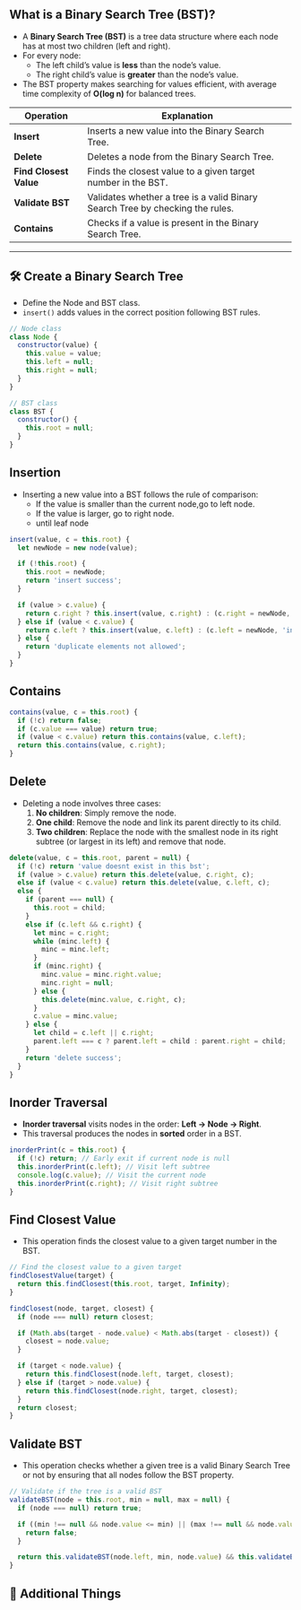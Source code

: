 ## **What is a Binary Search Tree (BST)?**

- A **Binary Search Tree (BST)** is a tree data structure where each node has at most two children (left and right).
- For every node:
  - The left child’s value is **less** than the node’s value.
  - The right child’s value is **greater** than the node’s value.
- The BST property makes searching for values efficient, with average time complexity of **O(log n)** for balanced trees.


| **Operation**              | **Explanation**                                                                 |
|----------------------------|---------------------------------------------------------------------------------|
| **Insert**                  | Inserts a new value into the Binary Search Tree.                                 |
| **Delete**                  | Deletes a node from the Binary Search Tree.                                     |
| **Find Closest Value**      | Finds the closest value to a given target number in the BST.                    |
| **Validate BST**            | Validates whether a tree is a valid Binary Search Tree by checking the rules.  |
| **Contains**                | Checks if a value is present in the Binary Search Tree.                         |


---

## 🛠️ **Create a Binary Search Tree**

- Define the Node and BST class.
- `insert()` adds values in the correct position following BST rules.

```javascript
// Node class
class Node {
  constructor(value) {
    this.value = value;
    this.left = null;
    this.right = null;
  }
}

// BST class
class BST {
  constructor() {
    this.root = null;
  }
}

```

## **Insertion**

- Inserting a new value into a BST follows the rule of comparison:
  - If the value is smaller than the current node,go to left node.
  - If the value is larger, go to right node.
  - until leaf node

```javascript
insert(value, c = this.root) {
  let newNode = new node(value);

  if (!this.root) {
    this.root = newNode;
    return 'insert success';
  }

  if (value > c.value) {
    return c.right ? this.insert(value, c.right) : (c.right = newNode, 'insert success');
  } else if (value < c.value) {
    return c.left ? this.insert(value, c.left) : (c.left = newNode, 'insert success');
  } else {
    return 'duplicate elements not allowed';
  }
}
```


## **Contains**


```javascript
contains(value, c = this.root) {
  if (!c) return false;
  if (c.value === value) return true;
  if (value < c.value) return this.contains(value, c.left);
  return this.contains(value, c.right);
}
```


## **Delete**

- Deleting a node involves three cases:
  1. **No children**: Simply remove the node.
  2. **One child**: Remove the node and link its parent directly to its child.
  3. **Two children**: Replace the node with the smallest node in its right subtree (or largest in its left) and remove that node.


```javascript
delete(value, c = this.root, parent = null) {
  if (!c) return 'value doesnt exist in this bst';
  if (value > c.value) return this.delete(value, c.right, c);
  else if (value < c.value) return this.delete(value, c.left, c);
  else {
    if (parent === null) {
      this.root = child;
    }
    else if (c.left && c.right) {
      let minc = c.right;
      while (minc.left) {
        minc = minc.left;
      }
      if (minc.right) {
        minc.value = minc.right.value;
        minc.right = null;
      } else {
        this.delete(minc.value, c.right, c);
      }
      c.value = minc.value;
    } else {
      let child = c.left || c.right;
      parent.left === c ? parent.left = child : parent.right = child;  
    }
    return 'delete success';
  }
}
```

## **Inorder Traversal**

- **Inorder traversal** visits nodes in the order: **Left → Node → Right**.
- This traversal produces the nodes in **sorted** order in a BST.


```javascript
inorderPrint(c = this.root) {
  if (!c) return; // Early exit if current node is null
  this.inorderPrint(c.left); // Visit left subtree
  console.log(c.value); // Visit the current node
  this.inorderPrint(c.right); // Visit right subtree
}
```


## **Find Closest Value**

- This operation finds the closest value to a given target number in the BST.

```javascript
// Find the closest value to a given target
findClosestValue(target) {
  return this.findClosest(this.root, target, Infinity);
}

findClosest(node, target, closest) {
  if (node === null) return closest;

  if (Math.abs(target - node.value) < Math.abs(target - closest)) {
    closest = node.value;
  }

  if (target < node.value) {
    return this.findClosest(node.left, target, closest);
  } else if (target > node.value) {
    return this.findClosest(node.right, target, closest);
  }
  return closest;
}
```

## **Validate BST**

- This operation checks whether a given tree is a valid Binary Search Tree or not by ensuring that all nodes follow the BST property.

```javascript
// Validate if the tree is a valid BST
validateBST(node = this.root, min = null, max = null) {
  if (node === null) return true;

  if ((min !== null && node.value <= min) || (max !== null && node.value >= max)) {
    return false;
  }

  return this.validateBST(node.left, min, node.value) && this.validateBST(node.right, node.value, max);
}

```


## 📝 **Additional Things**


